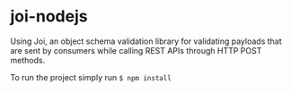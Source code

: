 # joi-nodejs

Using Joi, an object schema validation library for validating payloads that are sent by consumers while calling REST APIs through HTTP POST methods.

To run the project simply run `$ npm install`
